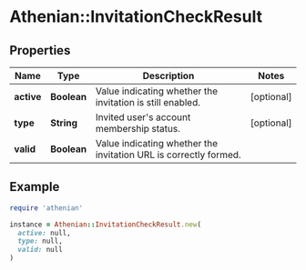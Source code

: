 # Athenian::InvitationCheckResult

## Properties

| Name | Type | Description | Notes |
| ---- | ---- | ----------- | ----- |
| **active** | **Boolean** | Value indicating whether the invitation is still enabled. | [optional] |
| **type** | **String** | Invited user&#39;s account membership status. | [optional] |
| **valid** | **Boolean** | Value indicating whether the invitation URL is correctly formed. |  |

## Example

```ruby
require 'athenian'

instance = Athenian::InvitationCheckResult.new(
  active: null,
  type: null,
  valid: null
)
```

